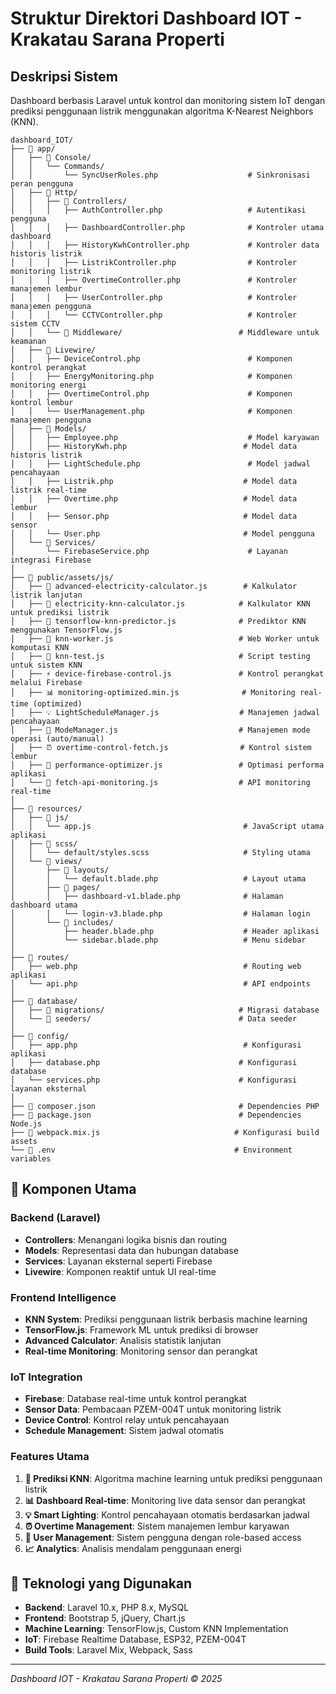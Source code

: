 # Struktur Direktori Dashboard IOT - Krakatau Sarana Properti

## Deskripsi Sistem

Dashboard berbasis Laravel untuk kontrol dan monitoring sistem IoT dengan prediksi penggunaan listrik menggunakan algoritma K-Nearest Neighbors (KNN).

```
dashboard_IOT/
├── 📁 app/
│   ├── 📁 Console/
│   │   └── Commands/
│   │       └── SyncUserRoles.php                    # Sinkronisasi peran pengguna
│   ├── 📁 Http/
│   │   ├── 📁 Controllers/
│   │   │   ├── AuthController.php                   # Autentikasi pengguna
│   │   │   ├── DashboardController.php              # Kontroler utama dashboard
│   │   │   ├── HistoryKwhController.php             # Kontroler data historis listrik
│   │   │   ├── ListrikController.php                # Kontroler monitoring listrik
│   │   │   ├── OvertimeController.php               # Kontroler manajemen lembur
│   │   │   ├── UserController.php                   # Kontroler manajemen pengguna
│   │   │   └── CCTVController.php                   # Kontroler sistem CCTV
│   │   └── 📁 Middleware/                          # Middleware untuk keamanan
│   ├── 📁 Livewire/
│   │   ├── DeviceControl.php                        # Komponen kontrol perangkat
│   │   ├── EnergyMonitoring.php                     # Komponen monitoring energi
│   │   ├── OvertimeControl.php                      # Komponen kontrol lembur
│   │   └── UserManagement.php                       # Komponen manajemen pengguna
│   ├── 📁 Models/
│   │   ├── Employee.php                             # Model karyawan
│   │   ├── HistoryKwh.php                          # Model data historis listrik
│   │   ├── LightSchedule.php                        # Model jadwal pencahayaan
│   │   ├── Listrik.php                             # Model data listrik real-time
│   │   ├── Overtime.php                            # Model data lembur
│   │   ├── Sensor.php                              # Model data sensor
│   │   └── User.php                                # Model pengguna
│   └── 📁 Services/
│       └── FirebaseService.php                      # Layanan integrasi Firebase
│
├── 📁 public/assets/js/
│   ├── 🤖 advanced-electricity-calculator.js        # Kalkulator listrik lanjutan
│   ├── 🧠 electricity-knn-calculator.js            # Kalkulator KNN untuk prediksi listrik
│   ├── 🧠 tensorflow-knn-predictor.js              # Prediktor KNN menggunakan TensorFlow.js
│   ├── 🔧 knn-worker.js                            # Web Worker untuk komputasi KNN
│   ├── 🧪 knn-test.js                              # Script testing untuk sistem KNN
│   ├── ⚡ device-firebase-control.js               # Kontrol perangkat melalui Firebase
│   ├── 📊 monitoring-optimized.min.js              # Monitoring real-time (optimized)
│   ├── 💡 LightScheduleManager.js                  # Manajemen jadwal pencahayaan
│   ├── 🔄 ModeManager.js                           # Manajemen mode operasi (auto/manual)
│   ├── ⏰ overtime-control-fetch.js                # Kontrol sistem lembur
│   ├── 🎯 performance-optimizer.js                 # Optimasi performa aplikasi
│   └── 📡 fetch-api-monitoring.js                  # API monitoring real-time
│
├── 📁 resources/
│   ├── 📁 js/
│   │   └── app.js                                  # JavaScript utama aplikasi
│   ├── 📁 scss/
│   │   └── default/styles.scss                     # Styling utama
│   └── 📁 views/
│       ├── 📁 layouts/
│       │   └── default.blade.php                   # Layout utama
│       ├── 📁 pages/
│       │   ├── dashboard-v1.blade.php              # Halaman dashboard utama
│       │   └── login-v3.blade.php                  # Halaman login
│       └── 📁 includes/
│           ├── header.blade.php                    # Header aplikasi
│           └── sidebar.blade.php                   # Menu sidebar
│
├── 📁 routes/
│   ├── web.php                                     # Routing web aplikasi
│   └── api.php                                     # API endpoints
│
├── 📁 database/
│   ├── 📁 migrations/                              # Migrasi database
│   └── 📁 seeders/                                 # Data seeder
│
├── 📁 config/
│   ├── app.php                                     # Konfigurasi aplikasi
│   ├── database.php                               # Konfigurasi database
│   └── services.php                               # Konfigurasi layanan eksternal
│
├── 📄 composer.json                                # Dependencies PHP
├── 📄 package.json                                 # Dependencies Node.js
├── 📄 webpack.mix.js                              # Konfigurasi build assets
└── 📄 .env                                        # Environment variables
```

## 🔧 Komponen Utama

### **Backend (Laravel)**

- **Controllers**: Menangani logika bisnis dan routing
- **Models**: Representasi data dan hubungan database
- **Services**: Layanan eksternal seperti Firebase
- **Livewire**: Komponen reaktif untuk UI real-time

### **Frontend Intelligence**

- **KNN System**: Prediksi penggunaan listrik berbasis machine learning
- **TensorFlow.js**: Framework ML untuk prediksi di browser
- **Advanced Calculator**: Analisis statistik lanjutan
- **Real-time Monitoring**: Monitoring sensor dan perangkat

### **IoT Integration**

- **Firebase**: Database real-time untuk kontrol perangkat
- **Sensor Data**: Pembacaan PZEM-004T untuk monitoring listrik
- **Device Control**: Kontrol relay untuk pencahayaan
- **Schedule Management**: Sistem jadwal otomatis

### **Features Utama**

1. **🔮 Prediksi KNN**: Algoritma machine learning untuk prediksi penggunaan listrik
2. **📊 Dashboard Real-time**: Monitoring live data sensor dan perangkat
3. **💡 Smart Lighting**: Kontrol pencahayaan otomatis berdasarkan jadwal
4. **⏰ Overtime Management**: Sistem manajemen lembur karyawan
5. **👥 User Management**: Sistem pengguna dengan role-based access
6. **📈 Analytics**: Analisis mendalam penggunaan energi

## 🚀 Teknologi yang Digunakan

- **Backend**: Laravel 10.x, PHP 8.x, MySQL
- **Frontend**: Bootstrap 5, jQuery, Chart.js
- **Machine Learning**: TensorFlow.js, Custom KNN Implementation
- **IoT**: Firebase Realtime Database, ESP32, PZEM-004T
- **Build Tools**: Laravel Mix, Webpack, Sass

---

_Dashboard IOT - Krakatau Sarana Properti © 2025_
